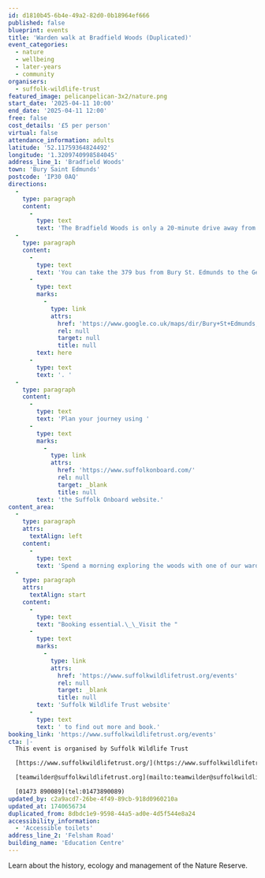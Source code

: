 ```yaml
---
id: d1810b45-6b4e-49a2-82d0-0b18964ef666
published: false
blueprint: events
title: 'Warden walk at Bradfield Woods (Duplicated)'
event_categories:
  - nature
  - wellbeing
  - later-years
  - community
organisers:
  - suffolk-wildlife-trust
featured_image: pelicanpelican-3x2/nature.png
start_date: '2025-04-11 10:00'
end_date: '2025-04-11 12:00'
free: false
cost_details: '£5 per person'
virtual: false
attendance_information: adults
latitude: '52.11759364824492'
longitude: '1.3209740998584045'
address_line_1: 'Bradfield Woods'
town: 'Bury Saint Edmunds'
postcode: 'IP30 0AQ'
directions:
  -
    type: paragraph
    content:
      -
        type: text
        text: 'The Bradfield Woods is only a 20-minute drive away from Bury St. Edmunds city centre and there is a free car park available. '
  -
    type: paragraph
    content:
      -
        type: text
        text: 'You can take the 379 bus from Bury St. Edmunds to the Gedding Corner bus stop, then walk 15 minutes to get to the Bradfield Woods. See route '
      -
        type: text
        marks:
          -
            type: link
            attrs:
              href: 'https://www.google.co.uk/maps/dir/Bury+St+Edmunds,+Bury+Saint+Edmunds/Bradfield+Woods+National+Nature+Reserve,+Bradfield+Woods%2FFelsham+Rd,+Bury+Saint+Edmunds+IP30+0AQ/@52.2102296,0.7607323,12.9z/am=t/data=!4m14!4m13!1m5!1m1!1s0x47d81562eecf1ae1:0x2c70565e638e48f9!2m2!1d0.7112514!2d52.2469041!1m5!1m1!1s0x47d9ad87a0c7df6f:0xedfb0ef4e8961a69!2m2!1d0.8300364!2d52.1863786!3e3'
              rel: null
              target: null
              title: null
        text: here
      -
        type: text
        text: '. '
  -
    type: paragraph
    content:
      -
        type: text
        text: 'Plan your journey using '
      -
        type: text
        marks:
          -
            type: link
            attrs:
              href: 'https://www.suffolkonboard.com/'
              rel: null
              target: _blank
              title: null
        text: 'the Suffolk Onboard website.'
content_area:
  -
    type: paragraph
    attrs:
      textAlign: left
    content:
      -
        type: text
        text: 'Spend a morning exploring the woods with one of our wardens.'
  -
    type: paragraph
    attrs:
      textAlign: start
    content:
      -
        type: text
        text: "Booking essential.\_\_Visit the "
      -
        type: text
        marks:
          -
            type: link
            attrs:
              href: 'https://www.suffolkwildlifetrust.org/events'
              rel: null
              target: _blank
              title: null
        text: 'Suffolk Wildlife Trust website'
      -
        type: text
        text: ' to find out more and book.'
booking_link: 'https://www.suffolkwildlifetrust.org/events'
cta: |-
  This event is organised by Suffolk Wildlife Trust

  [https://www.suffolkwildlifetrust.org/](https://www.suffolkwildlifetrust.org/)

  [teamwilder@suffolkwildlifetrust.org](mailto:teamwilder@suffolkwildlifetrust.org)

  [01473 890089](tel:01473890089)
updated_by: c2a9acd7-26be-4f49-89cb-918d0960210a
updated_at: 1740656734
duplicated_from: 8dbdc1e9-9598-44a5-ad0e-4d5f544e8a24
accessibility_information:
  - 'Accessible toilets'
address_line_2: 'Felsham Road'
building_name: 'Education Centre'
---
```

Learn about the history, ecology and management of the Nature Reserve.